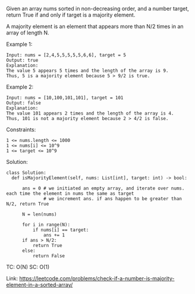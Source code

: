 Given an array nums sorted in non-decreasing order, and a number target, return True if and only if target is a majority element.

A majority element is an element that appears more than N/2 times in an array of length N.

Example 1:
```
Input: nums = [2,4,5,5,5,5,5,6,6], target = 5
Output: true
Explanation: 
The value 5 appears 5 times and the length of the array is 9.
Thus, 5 is a majority element because 5 > 9/2 is true.
```
Example 2:
```
Input: nums = [10,100,101,101], target = 101
Output: false
Explanation: 
The value 101 appears 2 times and the length of the array is 4.
Thus, 101 is not a majority element because 2 > 4/2 is false.
``` 
Constraints:
```
1 <= nums.length <= 1000
1 <= nums[i] <= 10^9
1 <= target <= 10^9
```
Solution:
```
class Solution:
  def isMajorityElement(self, nums: List[int], target: int) -> bool:
      
      ans = 0 # we initiated an empty array, and iterate over nums. each time the element in nums the same as target
              # we increment ans. if ans happen to be greater than N/2, return True
              
      N = len(nums)
      
      for i in range(N):
          if nums[i] == target:
              ans += 1
      if ans > N/2:
          return True
      else:
          return False
```
TC: O(N)
SC: O(1)

Link: https://leetcode.com/problems/check-if-a-number-is-majority-element-in-a-sorted-array/
